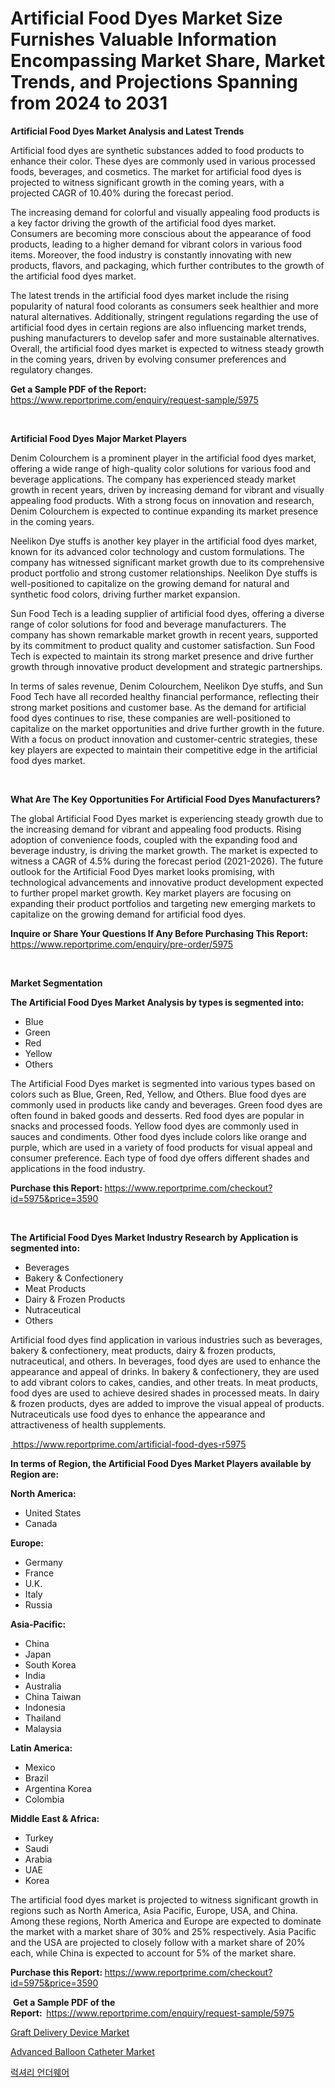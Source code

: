<p><h1>Artificial Food Dyes Market Size Furnishes Valuable Information Encompassing Market Share, Market Trends, and Projections Spanning from 2024 to 2031</h1></p><p><strong>Artificial Food Dyes Market Analysis and Latest Trends</strong></p>
<p><p>Artificial food dyes are synthetic substances added to food products to enhance their color. These dyes are commonly used in various processed foods, beverages, and cosmetics. The market for artificial food dyes is projected to witness significant growth in the coming years, with a projected CAGR of 10.40% during the forecast period.</p><p>The increasing demand for colorful and visually appealing food products is a key factor driving the growth of the artificial food dyes market. Consumers are becoming more conscious about the appearance of food products, leading to a higher demand for vibrant colors in various food items. Moreover, the food industry is constantly innovating with new products, flavors, and packaging, which further contributes to the growth of the artificial food dyes market.</p><p>The latest trends in the artificial food dyes market include the rising popularity of natural food colorants as consumers seek healthier and more natural alternatives. Additionally, stringent regulations regarding the use of artificial food dyes in certain regions are also influencing market trends, pushing manufacturers to develop safer and more sustainable alternatives. Overall, the artificial food dyes market is expected to witness steady growth in the coming years, driven by evolving consumer preferences and regulatory changes.</p></p>
<p><strong>Get a Sample PDF of the Report:&nbsp;</strong> <a href="https://www.reportprime.com/enquiry/request-sample/5975">https://www.reportprime.com/enquiry/request-sample/5975</a></p>
<p>&nbsp;</p>
<p><strong>Artificial Food Dyes Major Market Players</strong></p>
<p><p>Denim Colourchem is a prominent player in the artificial food dyes market, offering a wide range of high-quality color solutions for various food and beverage applications. The company has experienced steady market growth in recent years, driven by increasing demand for vibrant and visually appealing food products. With a strong focus on innovation and research, Denim Colourchem is expected to continue expanding its market presence in the coming years.</p><p>Neelikon Dye stuffs is another key player in the artificial food dyes market, known for its advanced color technology and custom formulations. The company has witnessed significant market growth due to its comprehensive product portfolio and strong customer relationships. Neelikon Dye stuffs is well-positioned to capitalize on the growing demand for natural and synthetic food colors, driving further market expansion.</p><p>Sun Food Tech is a leading supplier of artificial food dyes, offering a diverse range of color solutions for food and beverage manufacturers. The company has shown remarkable market growth in recent years, supported by its commitment to product quality and customer satisfaction. Sun Food Tech is expected to maintain its strong market presence and drive further growth through innovative product development and strategic partnerships.</p><p>In terms of sales revenue, Denim Colourchem, Neelikon Dye stuffs, and Sun Food Tech have all recorded healthy financial performance, reflecting their strong market positions and customer base. As the demand for artificial food dyes continues to rise, these companies are well-positioned to capitalize on the market opportunities and drive further growth in the future. With a focus on product innovation and customer-centric strategies, these key players are expected to maintain their competitive edge in the artificial food dyes market.</p></p>
<p>&nbsp;</p>
<p><strong>What Are The Key Opportunities For Artificial Food Dyes Manufacturers?</strong></p>
<p><p>The global Artificial Food Dyes market is experiencing steady growth due to the increasing demand for vibrant and appealing food products. Rising adoption of convenience foods, coupled with the expanding food and beverage industry, is driving the market growth. The market is expected to witness a CAGR of 4.5% during the forecast period (2021-2026). The future outlook for the Artificial Food Dyes market looks promising, with technological advancements and innovative product development expected to further propel market growth. Key market players are focusing on expanding their product portfolios and targeting new emerging markets to capitalize on the growing demand for artificial food dyes.</p></p>
<p><strong>Inquire or Share Your Questions If Any Before Purchasing This Report:</strong> <a href="https://www.reportprime.com/enquiry/pre-order/5975">https://www.reportprime.com/enquiry/pre-order/5975</a></p>
<p>&nbsp;</p>
<p><strong>Market Segmentation</strong></p>
<p><strong>The Artificial Food Dyes Market Analysis by types is segmented into:</strong></p>
<p><ul><li>Blue</li><li>Green</li><li>Red</li><li>Yellow</li><li>Others</li></ul></p>
<p><p>The Artificial Food Dyes market is segmented into various types based on colors such as Blue, Green, Red, Yellow, and Others. Blue food dyes are commonly used in products like candy and beverages. Green food dyes are often found in baked goods and desserts. Red food dyes are popular in snacks and processed foods. Yellow food dyes are commonly used in sauces and condiments. Other food dyes include colors like orange and purple, which are used in a variety of food products for visual appeal and consumer preference. Each type of food dye offers different shades and applications in the food industry.</p></p>
<p><strong>Purchase this Report:&nbsp;</strong><a href="https://www.reportprime.com/checkout?id=5975&price=3590">https://www.reportprime.com/checkout?id=5975&price=3590</a></p>
<p>&nbsp;</p>
<p><strong>The Artificial Food Dyes Market Industry Research by Application is segmented into:</strong></p>
<p><ul><li>Beverages</li><li>Bakery & Confectionery</li><li>Meat Products</li><li>Dairy & Frozen Products</li><li>Nutraceutical</li><li>Others</li></ul></p>
<p><p>Artificial food dyes find application in various industries such as beverages, bakery & confectionery, meat products, dairy & frozen products, nutraceutical, and others. In beverages, food dyes are used to enhance the appearance and appeal of drinks. In bakery & confectionery, they are used to add vibrant colors to cakes, candies, and other treats. In meat products, food dyes are used to achieve desired shades in processed meats. In dairy & frozen products, dyes are added to improve the visual appeal of products. Nutraceuticals use food dyes to enhance the appearance and attractiveness of health supplements.</p></p>
<p><a href="https://www.reportprime.com/artificial-food-dyes-r5975">&nbsp;https://www.reportprime.com/artificial-food-dyes-r5975</a></p>
<p><strong>In terms of Region, the Artificial Food Dyes Market Players available by Region are:</strong></p>
<p>
    <p> <strong> North America: </strong>
        <ul>
            <li>United States</li>
            <li>Canada</li>
        </ul>
        </p> 
    <p> <strong> Europe: </strong>
        <ul>
            <li>Germany</li>
            <li>France</li>
            <li>U.K.</li>
            <li>Italy</li>
            <li>Russia</li>
        </ul>
        </p> 
    <p> <strong> Asia-Pacific: </strong>
        <ul>
            <li>China</li>
            <li>Japan</li>
            <li>South Korea</li>
            <li>India</li>
            <li>Australia</li>
            <li>China Taiwan</li>
            <li>Indonesia</li>
            <li>Thailand</li>
            <li>Malaysia</li>
        </ul>
        </p> 
    <p> <strong> Latin America: </strong>
        <ul>
            <li>Mexico</li>
            <li>Brazil</li>
            <li>Argentina Korea</li>
            <li>Colombia</li>
        </ul>
        </p> 
    <p> <strong> Middle East & Africa: </strong>
        <ul>
            <li>Turkey</li>
            <li>Saudi</li>
            <li>Arabia</li>
            <li>UAE</li>
            <li>Korea</li>
        </ul>
    </p>
    </p>
<p><p>The artificial food dyes market is projected to witness significant growth in regions such as North America, Asia Pacific, Europe, USA, and China. Among these regions, North America and Europe are expected to dominate the market with a market share of 30% and 25% respectively. Asia Pacific and the USA are projected to closely follow with a market share of 20% each, while China is expected to account for 5% of the market share.</p></p>
<p><strong>Purchase this Report: </strong><a href="https://www.reportprime.com/checkout?id=5975&price=3590">https://www.reportprime.com/checkout?id=5975&price=3590</a></p>
<p>&nbsp;<strong>Get a Sample PDF of the Report:&nbsp;&nbsp;</strong><a href="https://www.reportprime.com/enquiry/request-sample/5975">https://www.reportprime.com/enquiry/request-sample/5975</a></p>
<p><strong></strong></p>
<p><p><a href="https://issuu.com/reportprime-2/docs/graft-delivery-device-market-size-2030.pptx">Graft Delivery Device Market</a></p><p><a href="https://issuu.com/reportprime-2/docs/advanced-balloon-catheter-market-size-2030.pptx">Advanced Balloon Catheter Market</a></p><p><a href="https://medium.com/@soloncarter42/2024%EB%85%84%EB%B6%80%ED%84%B0-2031%EB%85%84%EA%B9%8C%EC%A7%80%EC%9D%98-%EC%A0%9C%ED%92%88-%EC%9C%A0%ED%98%95-%EB%82%A8%EC%84%B1%EC%9A%A9-%EC%86%8D%EC%98%B7-%EC%97%AC%EC%84%B1%EC%9A%A9-%EC%86%8D%EC%98%B7-%EC%B5%9C%EC%A2%85-%EC%82%AC%EC%9A%A9%EC%B2%98-%EC%8A%88%ED%8D%BC%EB%A7%88%EC%BC%93-%ED%95%98%EC%9D%B4%ED%8D%BC%EB%A7%88%EC%BC%93-%ED%8E%B8%EC%9D%98%EC%A0%90-%EB%8F%85%EB%A6%BD-%EC%86%8C%EB%A7%A4%EC%97%85%EC%9E%90-%EC%98%A8%EB%9D%BC%EC%9D%B8-%ED%8C%90%EB%A7%A4-%EA%B8%B0%ED%83%80-%EB%B0%8F-%EC%A7%80%EC%97%AD%EB%B3%84-%EA%B3%A0%EA%B8%89-%EC%86%8D%EC%98%B7-4e9abf592462">럭셔리 언더웨어</a></p></p>